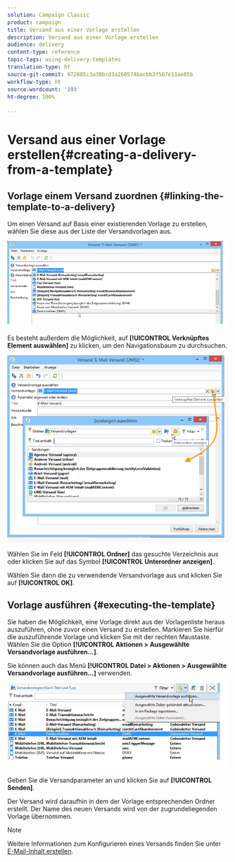 ```yaml
---
solution: Campaign Classic
product: campaign
title: Versand aus einer Vorlage erstellen
description: Versand aus einer Vorlage erstellen
audience: delivery
content-type: reference
topic-tags: using-delivery-templates
translation-type: ht
source-git-commit: 972885c3a38bcd3a260574bacbb3f507e11ae05b
workflow-type: ht
source-wordcount: '193'
ht-degree: 100%

---
```



# Versand aus einer Vorlage erstellen{#creating-a-delivery-from-a-template}

## Vorlage einem Versand zuordnen {#linking-the-template-to-a-delivery}

Um einen Versand auf Basis einer existierenden Vorlage zu erstellen, wählen Sie diese aus der Liste der Versandvorlagen aus.

![](assets/s_ncs_user_wizard_select_template.png)

Es besteht außerdem die Möglichkeit, auf **[!UICONTROL Verknüpftes Element auswählen]** zu klicken, um den Navigationsbaum zu durchsuchen.

![](assets/s_ncs_user_wizard_choose_link.png)

Wählen Sie im Feld **[!UICONTROL Ordner]** das gesuchte Verzeichnis aus oder klicken Sie auf das Symbol **[!UICONTROL Unterordner anzeigen]**.

Wählen Sie dann die zu verwendende Versandvorlage aus und klicken Sie auf **[!UICONTROL OK]**.

## Vorlage ausführen {#executing-the-template}

Sie haben die Möglichkeit, eine Vorlage direkt aus der Vorlagenliste heraus auszuführen, ohne zuvor einen Versand zu erstellen. Markieren Sie hierfür die auszuführende Vorlage und klicken Sie mit der rechten Maustaste. Wählen Sie die Option **[!UICONTROL Aktionen > Ausgewählte Versandvorlage ausführen...]**.

Sie können auch das Menü **[!UICONTROL Datei > Aktionen > Ausgewählte Versandvorlage ausführen...]** verwenden.

![](assets/s_ncs_user_template_execute_menu.png)

Geben Sie die Versandparameter an und klicken Sie auf **[!UICONTROL Senden]**.

Der Versand wird daraufhin in dem der Vorlage entsprechenden Ordner erstellt. Der Name des neuen Versands wird von der zugrundeliegenden Vorlage übernommen.

>[!NOTE]
>
>Weitere Informationen zum Konfigurieren eines Versands finden Sie unter [E-Mail-Inhalt erstellen](../../delivery/using/defining-the-email-content.md).

